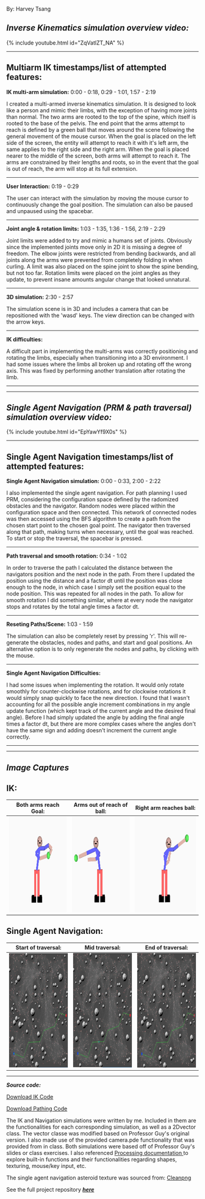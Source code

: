 
By: Harvey Tsang

***Inverse Kinematics simulation overview video:***
---
{% include youtube.html id="ZqVatlZT_NA" %}

---

**Multiarm IK timestamps/list of attempted features:**
--
**IK multi-arm simulation:** 0:00 - 0:18, 0:29 - 1:01, 1:57 - 2:19

I created a multi-armed inverse kinematics simulation. It is designed to look like a person and mimic their limbs, with the exception of having more joints than normal. The two arms are rooted to the top of the spine, which itself is rooted to the base of the pelvis. The end point that the arms attempt to reach is defined by a green ball that moves around the scene following the general movement of the mouse cursor. When the goal is placed on the left side of the screen, the entity will attempt to reach it with it's left arm, the same applies to the right side and the right arm. When the goal is placed nearer to the middle of the screen, both arms will attempt to reach it. The arms are constrained by their lengths and roots, so in the event that the goal is out of reach, the arm will stop at its full extension.

---
**User Interaction:** 0:19 - 0:29

The user can interact with the simulation by moving the mouse cursor to continuously change the goal position. The simulation can also be paused and unpaused using the spacebar. 

---
**Joint angle & rotation limits:** 1:03 - 1:35, 1:36 - 1:56, 2:19 - 2:29

Joint limits were added to try and mimic a humans set of joints. Obviously since the implemented joints move only in 2D it is missing a degree of freedom. The elbow joints were restricted from bending backwards, and all joints along the arms were prevented from completely folding in when curling. A limit was also placed on the spine joint to show the spine bending, but not too far. Rotation limits were placed on the joint angles as they update, to prevent insane amounts angular change that looked unnatural.

---
**3D simulation:** 2:30 - 2:57

The simulation scene is in 3D and includes a camera that can be repositioned with the 'wasd' keys. The view direction can be changed with the arrow keys.

---
**IK difficulties:** 

A difficult part in implementing the multi-arms was correctly positioning and rotating the limbs, especially when transitioning into a 3D environment. I had some issues where the limbs all broken up and rotating off the wrong axis. This was fixed by performing another translation after rotating the limb. 

------
-----


***Single Agent Navigation (PRM & path traversal) simulation overview video:***
---
{% include youtube.html id="EpYawYf9X0s" %}

----

**Single Agent Navigation timestamps/list of attempted features:**
---
**Single Agent Navigation simulation:** 0:00 - 0:33, 2:00 - 2:22

I also implemented the single agent navigation. For path planning I used PRM, considering the configuration space defined by the radomized obstacles and the navigator. Random nodes were placed within the configuration space and then connected. This network of connected nodes was then accessed using the BFS algorithm to create a path from the chosen start point to the chosen goal point. The navigator then traversed along that path, making turns when necessary, until the goal was reached. To start or stop the traversal, the spacebar is pressed.

---
**Path traversal and smooth rotation:** 0:34 - 1:02

In order to traverse the path I calculated the distance between the navigators position and the next node in the path. From there I updated the position using the distance and a factor dt until the position was close enough to the node, in which case I simply set the position equal to the node position. This was repeated for all nodes in the path. To allow for smooth rotation I did something similar, where at every node the navigator stops and rotates by the total angle times a factor dt. 

---
**Reseting Paths/Scene:** 1:03 - 1:59

The simulation can also be completely reset by pressing 'r'. This will re-generate the obstacles, nodes and paths, and start and goal positions. An alternative option is to only regenerate the nodes and paths, by clicking with the mouse.

---
**Single Agent Navigation Difficulties:**

I had some issues when implementing the rotation. It would only rotate smoothly for counter-clockwise rotations, and for clockwise rotations it would simply snap quickly to face the new direction. I found that I wasn't accounting for all the possible angle increment combinations in my angle update function (which kept track of the current angle and the desired final angle). Before I had simply updated the angle by adding the final angle times a factor dt, but there are more complex cases where the angles don't have the same sign and adding doesn't increment the current angle correctly.

----
----

***Image Captures***
---

IK:
-

|Both arms reach Goal:          | Arms out of reach of ball:          |Right arm reaches ball:    | 
|-------------------------|-------------------------|-------------------------------------|
<img src="./docs/assets/IK both arms goal.JPG" width="300" height="250"> | <img src="./docs/assets/IK both arms out of reach left.JPG" width="300" height="250"> |  <img src="./docs/assets/right arm reach goal.JPG" width="300" height="250">         

Single Agent Navigation:
-

|Start of traversal:          | Mid traversal:          |End of traversal:    | 
|-------------------------|-------------------------|-------------------------------------|
<img src="./docs/assets/start traversal pathing.JPG" width="400" height="300"> | <img src="./docs/assets/mid path traversal.JPG" width="400" height="300"> |  <img src="./docs/assets/fin path traversal.JPG" width="400" height="300">            

---
***Source code:***

<a href= "/IK_code/CSCI5611_Proj3_IK.pde" download>Download IK Code</a>

<a href= "/Pathing_code/CSCI5611_proj3_pathing.pde" download>Download Pathing Code</a>

The IK and Navigation simulations were written by me. Included in them are the functionalities for each corresponding simulation, as well as a 2Dvector class. The vector classe was modified based on Professor Guy's original version. I also made use of the provided camera.pde functionality that was provided from in class. Both simulations were based off of Professor Guy's slides or class exercises. I also referenced  <a href="https://processing.org/reference/"> Processing documentation </a> to explore built-in functions and their functionalities regarding shapes, texturing, mouse/key input, etc.

The single agent navigation asteroid texture was sourced from: <a href="https://www.cleanpng.com/png-asteroid-sprite-clip-art-asteroid-png-photos-116338/download-png.html"> Cleanpng </a>

See the full project repository <a href="https://github.com/htsan007/Project3/tree/main "> ***here*** </a>
